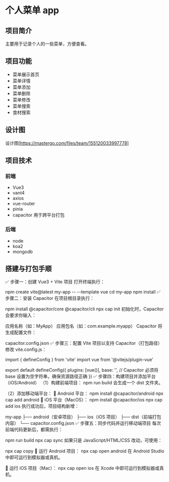 # 个人菜单 app

## 项目简介

主要用于记录个人的一些菜单，方便查看。

## 项目功能

- 菜单展示首页
- 菜单详情
- 菜单添加
- 菜单删除
- 菜单修改
- 菜单搜索
- 食材搜索

## 设计图

设计图[https://mastergo.com/files/team/155120033997778]

## 项目技术

### 前端

- Vue3
- vant4
- axios
- vue-router
- pinia
- capacitor 用于跨平台打包

### 后端

- node
- koa2
- mongodb

## 搭建与打包手顺

✅ 步骤一：创建 Vue3 + Vite 项目
打开终端执行：

npm create vite@latest my-app -- --template vue
cd my-app
npm install
✅ 步骤二：安装 Capacitor
在项目根目录执行：

npm install @capacitor/core @capacitor/cli
npx cap init
初始化时，Capacitor 会要求你输入：

应用名称（如：MyApp）
应用包名（如：com.example.myapp）
Capacitor 将生成配置文件：

capacitor.config.json
✅ 步骤三：配置 Vite 项目以支持 Capacitor（打包路径）
修改 vite.config.js：

import { defineConfig } from 'vite'
import vue from '@vitejs/plugin-vue'

export default defineConfig({
plugins: [vue()],
base: '', // Capacitor 必须将 base 设置为空字符串，确保资源路径正确
})
✅ 步骤四：构建项目并添加平台（iOS/Android）
（1）构建前端项目：
npm run build
会生成一个 dist 文件夹。

（2）添加移动端平台：
🔸 Android 平台：
npm install @capacitor/android
npx cap add android
🔹 iOS 平台（MacOS）：
npm install @capacitor/ios
npx cap add ios
执行成功后，项目结构新增：

my-app
├── android（安卓项目）
├── ios（iOS 项目）
├── dist（前端打包内容）
└── capacitor.config.json
✅ 步骤五：同步代码并运行移动端项目
每次前端代码更新后，都需执行：

npm run build
npx cap sync
如果只是 JavaScript/HTML/CSS 改动，可使用：

npx cap copy
🔸 运行 Android 项目：
npx cap open android
在 Android Studio 中即可运行到模拟器或真机。

🔹 运行 iOS 项目（Mac）：
npx cap open ios
在 Xcode 中即可运行到模拟器或真机。
